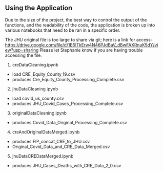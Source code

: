 ## Using the Application

Due to the size of the project, the best way to control the output of the functions, and the readability of the code, the application is broken up into various
notebooks that need to be ran in a specific order.

The JHU original file is too large to share via git; here is a link for access- https://drive.google.com/file/d/1E6ITkErw4N46PJdBaV_dBwFAXRnuK5dY/view?usp=sharing
Please let Stephanie know if you are having trouble accessing the file.

1. creDataCleaning.ipynb
- load CRE_Equity_County_19.csv
- produces Cre_Equity_County_Processing_Complete.csv
2. jhuDataCleaning.ipynb
- load covid_us_county.csv
- produces JHU_Covid_Cases_Processing_Complete.csv
3. originalDataCleaning.ipynb
- produces Covid_Data_Original_Processing_Complete.csv
4. creAndOriginalDataMerged.ipynb
- produces FIP_concat_CRE_to_JHU.csv
- Original_Covid_Data_and_CRE_Data_Merged.csv
5. jhuDataCREDataMerged.ipynb
- produces JHU_Cases_Deaths_with_CRE_Data_2_0.csv


